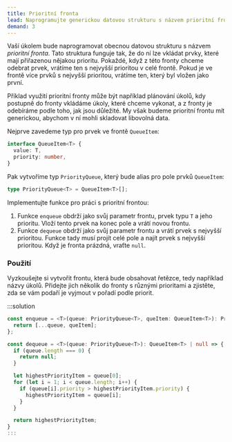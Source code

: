 ```yaml
---
title: Prioritní fronta
lead: Naprogramujte generickou datovou strukturu s názvem prioritní fronta.
demand: 3
---
```


Vaší úkolem bude naprogramovat obecnou datovou strukturu s názvem _prioritní fronta_. Tato struktura funguje tak, že do ní lze vkládat prvky, které mají přiřazenou nějakou prioritu. Pokaždé, když z této fronty chceme odebrat prvek, vrátíme ten s nejvyšší prioritou v celé frontě. Pokud je ve frontě více prvků s nejvyšší prioritou, vrátíme ten, který byl vložen jako první.

Příklad využití prioritní fronty může být například plánování úkolů, kdy postupně do fronty vkládáme úkoly, které chceme vykonat, a z fronty je odebíráme podle toho, jak jsou důležité. My však budeme prioritní frontu mít generickou, abychom v ní mohli skladovat libovolná data.

Nejprve zavedeme typ pro prvek ve frontě `QueueItem`:

```typescript
interface QueueItem<T> {
  value: T,
  priority: number,
}
```

Pak vytvoříme typ `PriorityQueue`, který bude alias pro pole prvků `QueueItem`:

```typescript
type PriorityQueue<T> = QueueItem<T>[];
```

Implementujte funkce pro práci s prioritní frontou:

1. Funkce `enqueue` obdrží jako svůj parametr frontu, prvek typu `T` a jeho prioritu. Vloží tento prvek na konec pole a vrátí novou frontu.
1. Funkce `dequeue` obdrží jako svůj parametr frontu a vrátí prvek s nejvyšší prioritou. Funkce tady musí projít celé pole a najít prvek s nejvyšší prioritou. Když je fronta prázdná, vraťte `null`.

### Použití

Vyzkoušejte si vytvořit frontu, která bude obsahovat řetězce, tedy například názvy úkolů. Přidejte jich několik do fronty s různými prioritami a zjistěte, zda se vám podaří je vyjmout v pořadí podle priorit.

:::solution
```ts
const enqueue = <T>(queue: PriorityQueue<T>, queItem: QueueItem<T>): PriorityQueue<T> => {
  return [...queue, queItem];
};

const dequeue = <T>(queue: PriorityQueue<T>): QueueItem<T> | null => {
  if (queue.length === 0) {
    return null; 
  }

  let highestPriorityItem = queue[0];
  for (let i = 1; i < queue.length; i++) {
    if (queue[i].priority > highestPriorityItem.priority) {
      highestPriorityItem = queue[i];
    }
  }

  return highestPriorityItem;
}
::: 
